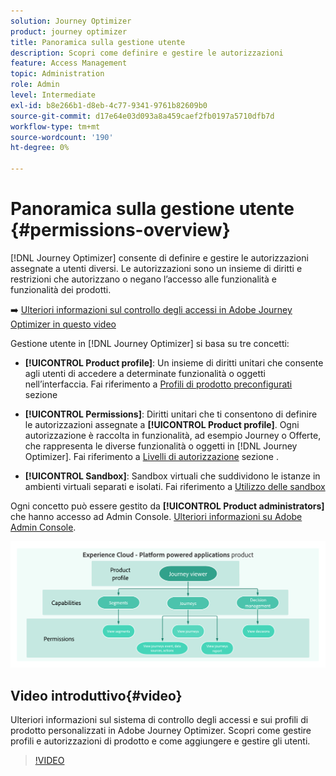 ```yaml
---
solution: Journey Optimizer
product: journey optimizer
title: Panoramica sulla gestione utente
description: Scopri come definire e gestire le autorizzazioni
feature: Access Management
topic: Administration
role: Admin
level: Intermediate
exl-id: b8e266b1-d8eb-4c77-9341-9761b82609b0
source-git-commit: d17e64e03d093a8a459caef2fb0197a5710dfb7d
workflow-type: tm+mt
source-wordcount: '190'
ht-degree: 0%

---
```


# Panoramica sulla gestione utente {#permissions-overview}

[!DNL Journey Optimizer] consente di definire e gestire le autorizzazioni assegnate a utenti diversi. Le autorizzazioni sono un insieme di diritti e restrizioni che autorizzano o negano l’accesso alle funzionalità e funzionalità dei prodotti.

➡️ [Ulteriori informazioni sul controllo degli accessi in Adobe Journey Optimizer in questo video](#video)

Gestione utente in [!DNL Journey Optimizer] si basa su tre concetti:

* **[!UICONTROL Product profile]**: Un insieme di diritti unitari che consente agli utenti di accedere a determinate funzionalità o oggetti nell’interfaccia. Fai riferimento a [Profili di prodotto preconfigurati](ootb-product-profiles.md) sezione

* **[!UICONTROL Permissions]**: Diritti unitari che ti consentono di definire le autorizzazioni assegnate a **[!UICONTROL Product profile]**. Ogni autorizzazione è raccolta in funzionalità, ad esempio Journey o Offerte, che rappresenta le diverse funzionalità o oggetti in [!DNL Journey Optimizer]. Fai riferimento a [Livelli di autorizzazione](high-low-permissions.md) sezione .

* **[!UICONTROL Sandbox]**: Sandbox virtuali che suddividono le istanze in ambienti virtuali separati e isolati. Fai riferimento a [Utilizzo delle sandbox](sandboxes.md)

Ogni concetto può essere gestito da **[!UICONTROL Product administrators]** che hanno accesso ad Admin Console. [Ulteriori informazioni su Adobe Admin Console](https://helpx.adobe.com/enterprise/managing/user-guide.html).

![](assets/do-not-localize/permissions_2.png)

## Video introduttivo{#video}

Ulteriori informazioni sul sistema di controllo degli accessi e sui profili di prodotto personalizzati in Adobe Journey Optimizer. Scopri come gestire profili e autorizzazioni di prodotto e come aggiungere e gestire gli utenti.

>[!VIDEO](https://video.tv.adobe.com/v/333998?quality=12)
